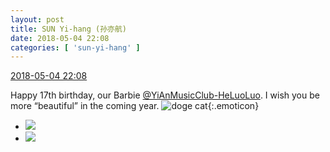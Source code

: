 ```yaml
---
layout: post
title: SUN Yi-hang (孙亦航)
date: 2018-05-04 22:08
categories: [ 'sun-yi-hang' ]
---
```


<div class="weibo-info">
  <a href="https://weibo.com/2565158051/Gf8wBf477">2018-05-04 22:08</a>
</div>

Happy 17th birthday, our Barbie [@YiAnMusicClub-HeLuoLuo](https://weibo.com/u/6117570574). I wish you be more “beautiful” in the coming year. ![doge cat](https://img.t.sinajs.cn/t4/appstyle/expression/ext/normal/7b/2018new_miaomiao_org.png){:.emoticon}

<!-- more -->

<ul class="weibo-pic-list-1">
  <li class="weibo-pic">
    <a href="http://wx4.sinaimg.cn/mw690/98e534a3ly1fqznt1h3kjj21sg2dse86.jpg"><img src="http://wx4.sinaimg.cn/thumb150/98e534a3ly1fqznt1h3kjj21sg2dse86.jpg"/></a>
  </li>
  <li class="weibo-pic">
    <a href="http://wx3.sinaimg.cn/mw690/98e534a3ly1fqzntrp6f9j21sg2dse85.jpg"><img src="http://wx3.sinaimg.cn/thumb150/98e534a3ly1fqzntrp6f9j21sg2dse85.jpg"/></a>
  </li>
</ul>
